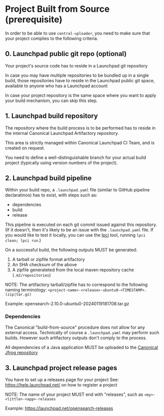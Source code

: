 # Project Built from Source (prerequisite)

In order to be able to use `central-uploader`, you need to make sure that your project complies to the following criteria.


## 0. Launchpad public git repo (optional)

Your project's source code has to reside in a Launchpad git repository

In case you may have multiple repositories to be bundled up in a single build, those repositories have to reside in
the Launchpad public git space, available to anyone who has a Launchpad account

In case your project repository is the same space where you want to apply your build mechanism, you can skip this step.


## 1. Launchpad build repository

The repository where the build process is to be performed has to reside in the internal Canonical Launchpad Artifactory repository.

This area is strictly managed within Canonical Launchpad CI Team, and is created on request.

You need to define a well-distinguishable branch for your actual build project (typically using version numbers of the project).


## 2. Launchpad build pipeline

Within your build repo, a `.launchpad.yaml` file (similar to GitHub pipeline declaratinos) has to exist, with steps
such as:

 - dependencies
 - build
 - release

This pipeline is executed on each git commit issued against this repository.
(If it doesn't, then it's likely to be an issue with the `.launchpad.yaml` file. If you would like to test it
locally, you can use the [lpci](https://lpci.readthedocs.io/en/latest/) tool, running `lpci clean; lpci run`.)

On a successful build, the following outputs MUST be generated:

 1. A tarball or zipfile format artifactory
 2. An SHA checksum of the above
 3. A zipfile generateted from the local maven repository cache (`.m2/repositories`)

NOTE: The artifactory tarball/zipfile has to correspond to the following naming terminology:
`<project-name>-<release>-ubuntu0-<TIMESTAMP>.(zip|tar.gz)`

Example: opensearch-2.10.0-ubuntu0-20240119181708.tar.gz


### Dependencies

The Canonical "build-from-source" procedure does not allow for any external access. Technically of course
a `.launchpad.yaml` may perform such builds. However such artifactory outputs don't comply to the process.

All dependencies of a Java application MUST be uploaded to the [Canonical Jfrog repository](https://canonical.jfrog.io/)


## 3. Launchpad project release pages

You have to set up a releases page for your project
See: https://help.launchpad.net/ on how to register a project

NOTE: The name of your project MUST end with "releases", such as `<my>-<little>-<app>-releases`

Example: https://launchpad.net/opensearch-releases
